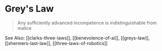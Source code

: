 # Grey's Law
> Any sufficiently advanced incompetence is indistinguishable from malice

See Also: [[clarks-three-laws]], [[benevolence-of-ai]], [[greys-law]], [[shermers-last-law]], [[three-laws-of-robotics]]
